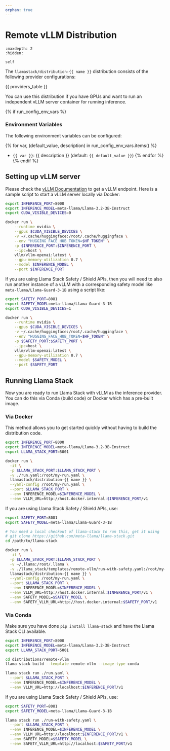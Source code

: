 ```yaml
---
orphan: true
---
```

# Remote vLLM Distribution
```{toctree}
:maxdepth: 2
:hidden:

self
```

The `llamastack/distribution-{{ name }}` distribution consists of the following provider configurations:

{{ providers_table }}

You can use this distribution if you have GPUs and want to run an independent vLLM server container for running inference.

{% if run_config_env_vars %}
### Environment Variables

The following environment variables can be configured:

{% for var, (default_value, description) in run_config_env_vars.items() %}
- `{{ var }}`: {{ description }} (default: `{{ default_value }}`)
{% endfor %}
{% endif %}


## Setting up vLLM server

Please check the [vLLM Documentation](https://docs.vllm.ai/en/v0.5.5/serving/deploying_with_docker.html) to get a vLLM endpoint. Here is a sample script to start a vLLM server locally via Docker:

```bash
export INFERENCE_PORT=8000
export INFERENCE_MODEL=meta-llama/Llama-3.2-3B-Instruct
export CUDA_VISIBLE_DEVICES=0

docker run \
    --runtime nvidia \
    --gpus $CUDA_VISIBLE_DEVICES \
    -v ~/.cache/huggingface:/root/.cache/huggingface \
    --env "HUGGING_FACE_HUB_TOKEN=$HF_TOKEN" \
    -p $INFERENCE_PORT:$INFERENCE_PORT \
    --ipc=host \
    vllm/vllm-openai:latest \
    --gpu-memory-utilization 0.7 \
    --model $INFERENCE_MODEL \
    --port $INFERENCE_PORT
```

If you are using Llama Stack Safety / Shield APIs, then you will need to also run another instance of a vLLM with a corresponding safety model like `meta-llama/Llama-Guard-3-1B` using a script like:

```bash
export SAFETY_PORT=8081
export SAFETY_MODEL=meta-llama/Llama-Guard-3-1B
export CUDA_VISIBLE_DEVICES=1

docker run \
    --runtime nvidia \
    --gpus $CUDA_VISIBLE_DEVICES \
    -v ~/.cache/huggingface:/root/.cache/huggingface \
    --env "HUGGING_FACE_HUB_TOKEN=$HF_TOKEN" \
    -p $SAFETY_PORT:$SAFETY_PORT \
    --ipc=host \
    vllm/vllm-openai:latest \
    --gpu-memory-utilization 0.7 \
    --model $SAFETY_MODEL \
    --port $SAFETY_PORT
```

## Running Llama Stack

Now you are ready to run Llama Stack with vLLM as the inference provider. You can do this via Conda (build code) or Docker which has a pre-built image.

### Via Docker

This method allows you to get started quickly without having to build the distribution code.

```bash
export INFERENCE_PORT=8000
export INFERENCE_MODEL=meta-llama/Llama-3.2-3B-Instruct
export LLAMA_STACK_PORT=5001

docker run \
  -it \
  -p $LLAMA_STACK_PORT:$LLAMA_STACK_PORT \
  -v ./run.yaml:/root/my-run.yaml \
  llamastack/distribution-{{ name }} \
  --yaml-config /root/my-run.yaml \
  --port $LLAMA_STACK_PORT \
  --env INFERENCE_MODEL=$INFERENCE_MODEL \
  --env VLLM_URL=http://host.docker.internal:$INFERENCE_PORT/v1
```

If you are using Llama Stack Safety / Shield APIs, use:

```bash
export SAFETY_PORT=8081
export SAFETY_MODEL=meta-llama/Llama-Guard-3-1B

# You need a local checkout of llama-stack to run this, get it using
# git clone https://github.com/meta-llama/llama-stack.git
cd /path/to/llama-stack

docker run \
  -it \
  -p $LLAMA_STACK_PORT:$LLAMA_STACK_PORT \
  -v ~/.llama:/root/.llama \
  -v ./llama_stack/templates/remote-vllm/run-with-safety.yaml:/root/my-run.yaml \
  llamastack/distribution-{{ name }} \
  --yaml-config /root/my-run.yaml \
  --port $LLAMA_STACK_PORT \
  --env INFERENCE_MODEL=$INFERENCE_MODEL \
  --env VLLM_URL=http://host.docker.internal:$INFERENCE_PORT/v1 \
  --env SAFETY_MODEL=$SAFETY_MODEL \
  --env SAFETY_VLLM_URL=http://host.docker.internal:$SAFETY_PORT/v1
```


### Via Conda

Make sure you have done `pip install llama-stack` and have the Llama Stack CLI available.

```bash
export INFERENCE_PORT=8000
export INFERENCE_MODEL=meta-llama/Llama-3.2-3B-Instruct
export LLAMA_STACK_PORT=5001

cd distributions/remote-vllm
llama stack build --template remote-vllm --image-type conda

llama stack run ./run.yaml \
  --port $LLAMA_STACK_PORT \
  --env INFERENCE_MODEL=$INFERENCE_MODEL \
  --env VLLM_URL=http://localhost:$INFERENCE_PORT/v1
```

If you are using Llama Stack Safety / Shield APIs, use:

```bash
export SAFETY_PORT=8081
export SAFETY_MODEL=meta-llama/Llama-Guard-3-1B

llama stack run ./run-with-safety.yaml \
  --port $LLAMA_STACK_PORT \
  --env INFERENCE_MODEL=$INFERENCE_MODEL \
  --env VLLM_URL=http://localhost:$INFERENCE_PORT/v1 \
  --env SAFETY_MODEL=$SAFETY_MODEL \
  --env SAFETY_VLLM_URL=http://localhost:$SAFETY_PORT/v1
```
